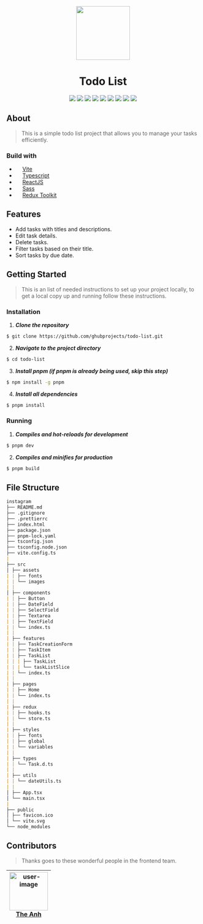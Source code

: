 <p align="center">
  <img src="https://github.com/ghubprojects/todo-list/assets/83504674/fcbda2d2-4eed-4391-820a-41807cfea5f9" width="140" >
</p>
<h1 align="center">Todo List</h1>
<div align="center">
  <img src="https://img.shields.io/github/contributors/ghubprojects/todo-list" />
  <img src="https://img.shields.io/github/issues/ghubprojects/todo-list" />
  <img src="https://img.shields.io/github/forks/ghubprojects/todo-list" />
  <img src="https://img.shields.io/github/stars/ghubprojects/todo-list" />
  <img src="https://img.shields.io/github/license/ghubprojects/todo-list" />
  <img src="https://img.shields.io/github/languages/count/ghubprojects/todo-list" />
  <img src="https://img.shields.io/github/languages/top/ghubprojects/todo-list" />
  <img src="https://img.shields.io/github/languages/code-size/ghubprojects/todo-list" />
  <img src="https://img.shields.io/github/issues-pr-raw/ghubprojects/todo-list" />
</div>

## About

> This is a simple todo list project that allows you to manage your tasks efficiently.

### Build with

-   <img src="https://vitejs.dev/logo.svg" width="14"/>&nbsp;[Vite](https://vitejs.dev/)
-   <img src="https://upload.wikimedia.org/wikipedia/commons/thumb/4/4c/Typescript_logo_2020.svg/1200px-Typescript_logo_2020.svg.png" width="14"/>&nbsp;[Typescript](https://www.typescriptlang.org/)
-   <img src="https://github.com/ghubprojects/instagram/assets/83504674/0565b27a-02ae-467e-99cf-093ee913a185" width="14"/>&nbsp;[ReactJS](https://react.dev/)
-   <img src="https://sass-lang.com/assets/img/logos/logo-b6e1ef6e.svg" width="14"/>&nbsp;[Sass](https://sass-lang.com/)
-   <img src="https://d33wubrfki0l68.cloudfront.net/0834d0215db51e91525a25acf97433051f280f2f/c30f5/img/redux.svg" width="14"/>&nbsp;[Redux Toolkit](https://redux-toolkit.js.org/)

## Features

-   Add tasks with titles and descriptions.
-   Edit task details.
-   Delete tasks.
-   Filter tasks based on their title.
-   Sort tasks by due date.

## Getting Started

> This is an list of needed instructions to set up your project locally, to get a local copy up and running follow these instructions.

### Installation

1. **_Clone the repository_**

```sh
$ git clone https://github.com/ghubprojects/todo-list.git
```

2. **_Navigate to the project directory_**

```sh
$ cd todo-list
```

3. **_Install pnpm (if pnpm is already being used, skip this step)_**

```sh
$ npm install -g pnpm
```

4. **_Install all dependencies_**

```sh
$ pnpm install
```

### Running

1. **_Compiles and hot-reloads for development_**

```sh
$ pnpm dev
```

2. **_Compiles and minifies for production_**

```sh
$ pnpm build
```

## File Structure

```md
instagram
├── README.md
├── .gitignore
├── .prettierrc
├── index.html
├── package.json
├── pnpm-lock.yaml
├── tsconfig.json
├── tsconfig.node.json
├── vite.config.ts
|
├── src
│ ├── assets
| | ├── fonts
| | └── images
| |
│ ├── components
| | ├── Button
| | ├── DateField
| | ├── SelectField
| | ├── Textarea
| | ├── TextField
| | └── index.ts
| |
| ├── features
| | ├── TaskCreationForm
| | ├── TaskItem
| | ├── TaskList
| | | ├── TaskList
| | | └── taskListSlice
| | └── index.ts
| |
| ├── pages
| | ├── Home
| | └── index.ts
| |
| ├── redux
| | ├── hooks.ts
| | └── store.ts
| |
| ├── styles
| | ├── fonts
| | ├── global
| | └── variables
| |
| ├── types
| | └── Task.d.ts
| |
| ├── utils
| | └── dateUtils.ts
| |
│ ├── App.tsx
│ └── main.tsx
|
├── public
│ ├── favicon.ico
│ └── vite.svg
└── node_modules
```

## Contributors

> Thanks goes to these wonderful people in the frontend team.

| <img src="https://github-production-user-asset-6210df.s3.amazonaws.com/83504674/242248844-6a937701-fda2-49c7-8988-d6cb81dc6e82.jpg" width="100px" alt="user-image"/><br />[The Anh](https://github.com/ghubprojects) |
| :------------------------------------------------------------------------------------------------------------------------------------------------------------------------------------------------------------------: |
